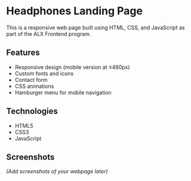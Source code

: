 # Headphones Landing Page

This is a responsive web page built using HTML, CSS, and JavaScript as part of the ALX Frontend program.

## Features

- Responsive design (mobile version at ≤480px)
- Custom fonts and icons
- Contact form
- CSS animations
- Hamburger menu for mobile navigation

## Technologies

- HTML5
- CSS3
- JavaScript

## Screenshots

_(Add screenshots of your webpage later)_